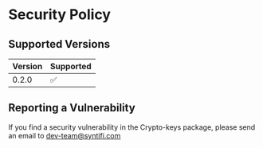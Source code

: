 # Security Policy

## Supported Versions


| Version | Supported          |
| ------- | ------------------ |
| 0.2.0   | :white_check_mark: |

## Reporting a Vulnerability

If you find a security vulnerability in the Crypto-keys package, please send an email to dev-team@syntifi.com

